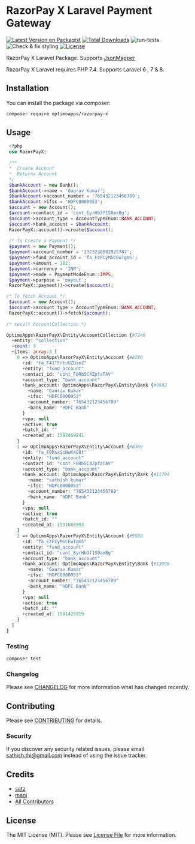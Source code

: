 # RazorPay X Laravel Payment Gateway

[![Latest Version on Packagist](https://img.shields.io/packagist/v/optimoapps/razorpay-x.svg?style=flat-square)](https://packagist.org/packages/optimoapps/razorpay-x)
[![Total Downloads](https://img.shields.io/packagist/dt/optimoapps/razorpay-x.svg?style=flat-square)](https://packagist.org/packages/optimoapps/razorpay-x)
![run-tests](https://github.com/OptimoApps/razorpay-x/workflows/run-tests/badge.svg)
![Check & fix styling](https://github.com/OptimoApps/razorpay-x/workflows/Check%20&%20fix%20styling/badge.svg)
 <a href="https://github.com/OptimoApps/razorpay-x/blob/master/LICENSE.md"><img alt="License" src="https://img.shields.io/badge/license-MIT-brightgreen.svg?style=flat-square"></a>

RazorPay X Laravel Package. Supports <a href="https://github.com/JsonMapper/JsonMapper">JsonMapper</a>

RazorPay X Laravel requires PHP 7.4. Supports Laravel 6 , 7 & 8.
## Installation

You can install the package via composer:

```bash
composer require optimoapps/razorpay-x
```

## Usage

``` php
 <?php
 use RazorPayX;

 /**
 *  Create Account
 *  Returns Account
 */
 $bankAccount = new Bank();
 $bankAccount->name = 'Gaurav Kumar';
 $bankAccount->account_number = '765432123456789';
 $bankAccount->ifsc = 'HDFC0000053';
 $account = new Account();
 $account->contact_id = 'cont_EyrHb3f1S0axBg';
 $account->account_type = AccountTypeEnum::BANK_ACCOUNT;
 $account->bank_account = $bankAccount;
 RazorPayX::account()->create($account);
 
 /* To Create a Payment */
 $payment = new Payment();
 $payment->account_number = '2323230002025787';
 $payment->fund_account_id = 'fa_EzFCyMGCEwTgmS';
 $payment->amount = 102;
 $payment->currency = 'INR';
 $payment->mode = PaymentModeEnum::IMPS;
 $payment->purpose = 'payout';
 RazorPayX::payment()->create($account);

/* To fetch Account */
 $account = new Account();
 $account->account_type = AccountTypeEnum::BANK_ACCOUNT;
 RazorPayX::account()->fetch($account);
 
/* result AccountCollection */

OptimoApps\RazorPayX\Entity\AccountCollection {#7246
  +entity: "collection"
  +count: 3
  +items: array:3 [
    0 => OptimoApps\RazorPayX\Entity\Account {#8386
      +id: "fa_F41TFrtuUZDim2"
      +entity: "fund_account"
      +contact_id: "cont_F0Rb5C4ZpfaTAV"
      +account_type: "bank_account"
      +bank_account: OptimoApps\RazorPayX\Entity\Bank {#9582
        +name: "Gaurav Kumar"
        +ifsc: "HDFC0000053"
        +account_number: "765432123456789"
        +bank_name: "HDFC Bank"
      }
      +vpa: null
      +active: true
      +batch_id: ""
      +created_at: 1592469241
    }
    1 => OptimoApps\RazorPayX\Entity\Account {#8369
      +id: "fa_F0RsxScNwK4C0t"
      +entity: "fund_account"
      +contact_id: "cont_F0Rb5C4ZpfaTAV"
      +account_type: "bank_account"
      +bank_account: OptimoApps\RazorPayX\Entity\Bank {#11794
        +name: "sathish kumar"
        +ifsc: "HDFC0000053"
        +account_number: "765432123456789"
        +bank_name: "HDFC Bank"
      }
      +vpa: null
      +active: true
      +batch_id: ""
      +created_at: 1591688903
    }
    2 => OptimoApps\RazorPayX\Entity\Account {#9580
      +id: "fa_EzFCyMGCEwTgmS"
      +entity: "fund_account"
      +contact_id: "cont_EyrHb3f1S0axBg"
      +account_type: "bank_account"
      +bank_account: OptimoApps\RazorPayX\Entity\Bank {#13996
        +name: "Gaurav Kumar"
        +ifsc: "HDFC0000053"
        +account_number: "765432123456789"
        +bank_name: "HDFC Bank"
      }
      +vpa: null
      +active: true
      +batch_id: ""
      +created_at: 1591425919
    }
  ]
}


```

### Testing

``` bash
composer test
```

### Changelog

Please see [CHANGELOG](CHANGELOG.md) for more information what has changed recently.

## Contributing

Please see [CONTRIBUTING](CONTRIBUTING.md) for details.

### Security

If you discover any security related issues, please email sathish.thi@gmail.com instead of using the issue tracker.

## Credits

- [satz](https://github.com/optimoapps)
- [mani](https://github.com/optimoapps)
- [All Contributors](../../contributors)

## License

The MIT License (MIT). Please see [License File](LICENSE.md) for more information.
